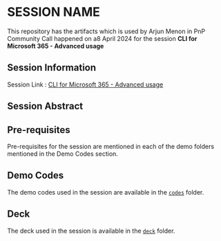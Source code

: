 # SESSION NAME

This repository has the artifacts which is used by Arjun Menon in PnP Community Call happened on a8 April 2024 for the session **CLI for Microsoft 365 - Advanced usage**

## Session Information

Session Link : [CLI for Microsoft 365 - Advanced usage](https://www.youtube.com/watch?v=LkPImuS42Vg&ab_channel=MicrosoftCommunityLearning)

## Session Abstract

## Pre-requisites

Pre-requisites for the session are mentioned in each of the demo folders mentioned in the Demo Codes section.

## Demo Codes

The demo codes used in the session are available in the [`codes`](./codes/) folder.

## Deck

The deck used in the session is available in the [`deck`](./deck/) folder.
